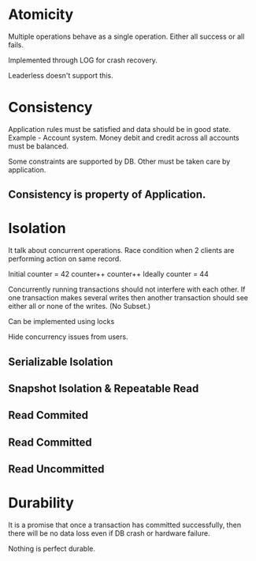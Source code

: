 # Atomicity
Multiple operations behave as a single operation. Either all success or all fails.

Implemented through LOG for crash recovery.

Leaderless doesn't support this.

# Consistency
Application rules must be satisfied and data should be in good state. Example - Account system. Money debit and credit across all accounts must be balanced.

Some constraints are supported by DB. Other must be taken care by application.
## Consistency is property of Application.

# Isolation
It talk about concurrent operations. Race condition when 2 clients are performing action on same record.

Initial counter = 42
counter++
counter++
Ideally counter = 44

Concurrently running transactions should not interfere with each other. If one transaction makes several writes then another transaction should see either all or none of the writes. (No Subset.)

Can be implemented using locks

Hide concurrency issues from users.

## Serializable Isolation
## Snapshot Isolation & Repeatable Read
## Read Commited
## Read Committed
## Read Uncommitted

# Durability
It is a promise that once a transaction has committed successfully, then there will be no data loss even if DB crash or hardware failure.

Nothing is perfect durable.